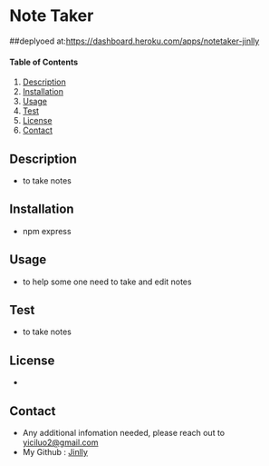 # Note Taker
##deplyoed at:https://dashboard.heroku.com/apps/notetaker-jinlly
#### Table of Contents
1. [Description](#description)
2. [Installation](#installation)
3. [Usage](#usage)
6. [Test](#test)
7. [License](#license)
8. [Contact](#contact)
## Description
* to take notes
## Installation
* npm express
## Usage
* to help some one need to take and edit notes
## Test
* to take notes
## License
* 
## Contact
* Any additional infomation needed, please reach out to yiciluo2@gmail.com
* My Github : [Jinlly](http://github.com/Jinlly)
